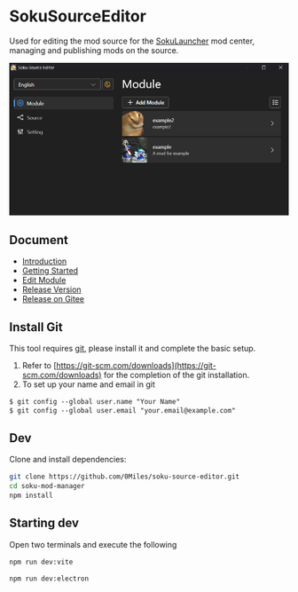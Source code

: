 # SokuSourceEditor
Used for editing the mod source for the [SokuLauncher](https://github.com/0Miles/soku-launcher) mod center, managing and publishing mods on the source.  

![preview](./docs/preview.png)

## Document

- [Introduction](./docs/en/introduction.md)
- [Getting Started](./docs/en/getting-started.md)
- [Edit Module](./docs/en/edit-module.md)
- [Release Version](./docs/en/release-version.md)
- [Release on Gitee](./docs/en/release-on-gitee.md)

## Install Git  
This tool requires [git](https://git-scm.com/), please install it and complete the basic setup.
1. Refer to [https://git-scm.com/downloads](https://git-scm.com/downloads) for the completion of the git installation.
2. To set up your name and email in git
```shell
$ git config --global user.name "Your Name"
$ git config --global user.email "your.email@example.com"
```

## Dev
Clone and install dependencies:

```bash
git clone https://github.com/0Miles/soku-source-editor.git
cd soku-mod-manager
npm install
```

## Starting dev
Open two terminals and execute the following
```bash
npm run dev:vite
```

```bash
npm run dev:electron
```

